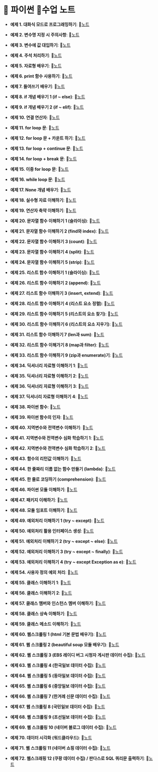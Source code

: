 # 💎 파이썬 📘수업 노트

- **예제 1. 대화식 모드로 프로그래밍하기**: 📝[노트](https://edgeun.notion.site/0730_Python_-if-2-if-elif-41f4f6245ea7460cb26f7ee0899589ea#1045acd1ce6747ac89965890510e9db0)

- **예제 2. 변수명 지정 시 주의사항**: 📝[노트](https://edgeun.notion.site/0730_Python_-if-2-if-elif-41f4f6245ea7460cb26f7ee0899589ea#d075505b45cb463ebc8e6eb1dcee7ea7)

- **예제 3. 변수에 값 대입하기**: 📝[노트](https://edgeun.notion.site/0730_Python_-if-2-if-elif-41f4f6245ea7460cb26f7ee0899589ea#47d0877593b449bc9233c7ddda65ed58)

- **예제 4. 주석 처리하기**: 📝[노트](https://edgeun.notion.site/0730_Python_-if-2-if-elif-41f4f6245ea7460cb26f7ee0899589ea#419e2c3706544df2b5194adb3e2adbb5)

- **예제 5. 자료형 배우기**: 📝[노트](https://edgeun.notion.site/0730_Python_-if-2-if-elif-41f4f6245ea7460cb26f7ee0899589ea#84ed99bda2ef4a3f9dbc14c87997da92)

- **예제 6. print 함수 사용하기**: 📝[노트](https://edgeun.notion.site/0730_Python_-if-2-if-elif-41f4f6245ea7460cb26f7ee0899589ea#dfcba2984da14db2bdd9546896509a91)

- **예제 7. 들여쓰기 배우기**: 📝[노트](https://edgeun.notion.site/0730_Python_-if-2-if-elif-41f4f6245ea7460cb26f7ee0899589ea#8d070909260a4588a0daa17da652551e)

- **예제 8. if 개념 배우기 1 (if ~ else)**: 📝[노트](https://edgeun.notion.site/0730_Python_-if-2-if-elif-41f4f6245ea7460cb26f7ee0899589ea#7b951c70d26540eb9975c4c87f93db1c)

- **예제 9. if 개념 배우기 2 (if ~ elif)**: 📝[노트](https://edgeun.notion.site/0730_Python_-if-2-if-elif-41f4f6245ea7460cb26f7ee0899589ea#e446e973d329483ba95beb5c8fc1a656)

- **예제 10. 연결 연산자**: 📝[노트](https://edgeun.notion.site/0731_Python_-2-append-ad0cef70d96949048e7119da55c9b073#114b4890690049e8b484230e8646d101)

- **예제 11. for loop 문**: 📝[노트](https://edgeun.notion.site/0731_Python_-2-append-ad0cef70d96949048e7119da55c9b073#36b2b98319df4fe1bf52ae9241ad1be0)

- **예제 12. for loop 문 + 카운트 하기**: 📝[노트](https://edgeun.notion.site/0731_Python_-2-append-ad0cef70d96949048e7119da55c9b073#2236a705b1384215a14f33ed8da8264a)

- **예제 13. for loop + continue 문**: 📝[노트](https://edgeun.notion.site/0731_Python_-2-append-ad0cef70d96949048e7119da55c9b073#b4865545f18442a587cffc0f32c0b36d)

- **예제 14. for loop + break 문**: 📝[노트](https://edgeun.notion.site/0731_Python_-2-append-ad0cef70d96949048e7119da55c9b073#1073bf048c9346a9a69a35998c742e43)

- **예제 15. 이중 for loop 문**: 📝[노트](https://edgeun.notion.site/0731_Python_-2-append-ad0cef70d96949048e7119da55c9b073#0a8c0364901e4c7d9309d73abd008842)

- **예제 16. while loop 문**: 📝[노트](https://edgeun.notion.site/0731_Python_-2-append-ad0cef70d96949048e7119da55c9b073#d2e22c9c80384a889d729c2c99506cd6)

- **예제 17. None 개념 배우기**: 📝[노트](https://edgeun.notion.site/0731_Python_-2-append-ad0cef70d96949048e7119da55c9b073#8ce67bc5f498420c9d3ad9de92a06b09)

- **예제 18. 실수형 자료 이해하기**: 📝[노트](https://edgeun.notion.site/0731_Python_-2-append-ad0cef70d96949048e7119da55c9b073#b50d3ea1b49e4fb188f381a700bcc157)

- **예제 19. 연산자 축약 이해하기**: 📝[노트](https://edgeun.notion.site/0731_Python_-2-append-ad0cef70d96949048e7119da55c9b073#bf49d417550447b585e197371fe859dc)

- **예제 20. 문자열 함수 이해하기 1 (슬라이싱)**: 📝[노트](https://edgeun.notion.site/0731_Python_-2-append-ad0cef70d96949048e7119da55c9b073#219629d257c94267b1a2c4cc9fb27626)

- **예제 21. 문자열 함수 이해하기 2 (find와 index)**: 📝[노트](https://edgeun.notion.site/0731_Python_-2-append-ad0cef70d96949048e7119da55c9b073#19ca63b15e0548c990e64a9331e56091)

- **예제 22. 문자열 함수 이해하기 3 (count)**: 📝[노트](https://edgeun.notion.site/0731_Python_-2-append-ad0cef70d96949048e7119da55c9b073#fa795ac826854ec3a1f8ff30eecfb3c4)

- **예제 23. 문자열 함수 이해하기 4 (split)**: 📝[노트](https://edgeun.notion.site/0731_Python_-2-append-ad0cef70d96949048e7119da55c9b073#57630bb0b951458cbaefb79fd213a55f)

- **예제 24. 문자열 함수 이해하기 5 (strip)**: 📝[노트](https://edgeun.notion.site/0731_Python_-2-append-ad0cef70d96949048e7119da55c9b073#9b08dccde2c74d9d8527dd903897aba3)

- **예제 25. 리스트 함수 이해하기 1 (슬라이싱)**: 📝[노트](https://edgeun.notion.site/0731_Python_-2-append-ad0cef70d96949048e7119da55c9b073#f60311c0c3a5408abc05b9be9fc7c834)

- **예제 26. 리스트 함수 이해하기 2 (append)**: 📝[노트](https://edgeun.notion.site/0731_Python_-2-append-ad0cef70d96949048e7119da55c9b073#4dcce6886f464b769ce31a952cbec3b7)

- **예제 27. 리스트 함수 이해하기 3 (insert, extend)**: 📝[노트](https://edgeun.notion.site/0801_Python_-3-insert-extend-4-e39b54fcbc3042578cfcdad073f85966#568bd87203f243c8a1c9350311d8637b)

- **예제 28. 리스트 함수 이해하기 4 (리스트 요소 정렬)**: 📝[노트](https://edgeun.notion.site/0801_Python_-3-insert-extend-4-e39b54fcbc3042578cfcdad073f85966#af61d4590ec141299bf44c85d6279d54)

- **예제 29. 리스트 함수 이해하기 5 (리스트의 요소 찾기)**: 📝[노트](https://edgeun.notion.site/0801_Python_-3-insert-extend-4-e39b54fcbc3042578cfcdad073f85966#90ed9d0de3aa443b857bb62cfcf6a1f6)

- **예제 30. 리스트 함수 이해하기 6 (리스트의 요소 지우기)**: 📝[노트](https://edgeun.notion.site/0801_Python_-3-insert-extend-4-e39b54fcbc3042578cfcdad073f85966#61e121ef5e784ebcb7b7c0f2fddd8431)

- **예제 31. 리스트 함수 이해하기 7 (len과 sum)**: 📝[노트](https://edgeun.notion.site/0801_Python_-3-insert-extend-4-e39b54fcbc3042578cfcdad073f85966#172a8df06e664db1a891dbfad0dcfc70)

- **예제 32. 리스트 함수 이해가기 8 (map과 filter)**: 📝[노트](https://edgeun.notion.site/0801_Python_-3-insert-extend-4-e39b54fcbc3042578cfcdad073f85966#89fd50d9c132455ea2f9531998c8ed20)

- **예제 33. 리스트 함수 이해하기 9 (zip과 enumerate)기**: 📝[노트](https://edgeun.notion.site/0801_Python_-3-insert-extend-4-e39b54fcbc3042578cfcdad073f85966#fc261769e715404086ef9166bea78774)

- **예제 34. 딕셔너리 자료형 이해하기 1**: 📝[노트](https://edgeun.notion.site/0801_Python_-3-insert-extend-4-e39b54fcbc3042578cfcdad073f85966#6472c6f59ea6483092b00837a56dae00)

- **예제 35. 딕셔너리 자료형 이해하기 2**: 📝[노트](https://edgeun.notion.site/0801_Python_-3-insert-extend-4-e39b54fcbc3042578cfcdad073f85966#37e3d7e2cbd243f4b2f032cce7d19761)

- **예제 36. 딕셔너리 자료형 이해하기 3**: 📝[노트](https://edgeun.notion.site/0801_Python_-3-insert-extend-4-e39b54fcbc3042578cfcdad073f85966#661fc4fcb80943b6a9dfa23608331f49)

- **예제 37. 딕셔너리 자료형 이해하기 4**: 📝[노트](https://edgeun.notion.site/0801_Python_-3-insert-extend-4-e39b54fcbc3042578cfcdad073f85966#9042b6014c8c4a9e91e8c361ffd27fef)

- **예제 38. 파이썬 함수**: 📝[노트](https://edgeun.notion.site/0805_Python_-450ca7db11a14d3aa15548506c4a46b3#3a3b03e994e749a6acd9337fb1993b67)

- **예제 39. 파이썬 함수의 인자**: 📝[노트](https://edgeun.notion.site/0805_Python_-450ca7db11a14d3aa15548506c4a46b3#f33ed390fb7d4bffb8043d5c26721e54)

- **예제 40. 지역변수와 전역변수 이해하기**: 📝[노트](https://edgeun.notion.site/0805_Python_-450ca7db11a14d3aa15548506c4a46b3#fcb97bc164014fa4b5b42f54eba8fdce)

- **예제 41. 지역변수와 전역변수 심화 학습하기 1**: 📝[노트](https://edgeun.notion.site/0805_Python_-450ca7db11a14d3aa15548506c4a46b3#8af089b7332849709e35067a2cc5b747)

- **예제 42. 지역변수와 전역변수 심화 학습하기 2**: 📝[노트](https://edgeun.notion.site/0805_Python_-450ca7db11a14d3aa15548506c4a46b3#f96872698b1447a1a16d5e166bdda2df)

- **예제 43. 함수의 리턴값 이해하기**: 📝[노트](https://edgeun.notion.site/0805_Python_-450ca7db11a14d3aa15548506c4a46b3#465a9e18b54b4a16af7235d1a21e0aad)

- **예제 44. 한 줄짜리 이름 없는 함수 만들기 (lambda)**: 📝[노트](https://edgeun.notion.site/0806_Python_lambda-88c2916e22dc4c69aee846ecf8ccb5ce#ea66938471744fa9b8ad5dd77c69327e)

- **예제 45. 한 줄로 코딩하기 (comprehension)**: 📝[노트](https://edgeun.notion.site/0806_Python_lambda-88c2916e22dc4c69aee846ecf8ccb5ce#2c282a04128a4b5bad885e7f609e8b26)

- **예제 46. 파이썬 모듈 이해하기**: 📝[노트](https://edgeun.notion.site/0806_Python_lambda-88c2916e22dc4c69aee846ecf8ccb5ce#931e6d2352024dd18bdec923f323d05d)

- **예제 47. 패키지 이해하기**: 📝[노트](https://edgeun.notion.site/0807_Python_-0b1552510f8f4717ae6af3cae79708d0#42426062e77940e5b1793a4d50be5abc)

- **예제 48. 모듈 임포트 이해하기**: 📝[노트](https://edgeun.notion.site/0807_Python_-0b1552510f8f4717ae6af3cae79708d0#0fc7af98d4c544dfb1505c4d2e721728)

- **예제 49. 예외처리 이해하기 1 (try ~ except)**: 📝[노트](https://edgeun.notion.site/0808_Python_-1-try-except-cb4efb12f7be4d4dbc66bbe004782433#b9448e44fdc34e57bcc794306ad02a23)

- **예제 50. 예외처리 활용 인터페이스 생성**: 📝[노트](https://edgeun.notion.site/0808_Python_-1-try-except-cb4efb12f7be4d4dbc66bbe004782433#d51b453335f44111a7616af3c2f33cc9)

- **예제 51. 예외처리 이해하기 2 (try ~ except ~ else)**: 📝[노트](https://edgeun.notion.site/0808_Python_-1-try-except-cb4efb12f7be4d4dbc66bbe004782433#ec15f2617c5a4aed85840816e4afe3a1)

- **예제 52. 예외처리 이해하기 3 (try ~ except ~ finally)**: 📝[노트](https://edgeun.notion.site/0808_Python_-1-try-except-cb4efb12f7be4d4dbc66bbe004782433#77e71872bd8642aab61c69d7458389f9)

- **예제 53. 예외처리 이해하기 4 (try ~ except Exception as e)**: 📝[노트](https://edgeun.notion.site/0808_Python_-1-try-except-cb4efb12f7be4d4dbc66bbe004782433#b2e8fce4ac7a4cd0a0699f6370b2e4e2)

- **예제 54. 사용자 정의 예외 처리**: 📝[노트](https://edgeun.notion.site/0808_Python_-1-try-except-cb4efb12f7be4d4dbc66bbe004782433#53cf4a4b7c8a466ca9fd5b64d9b86ded)

- **예제 55. 클래스 이해하기 1**: 📝[노트](https://edgeun.notion.site/0809_Python_-1-3babc43748794abdb65991ce589cc7bc#8015f5521651493a92653c9845ea485e)

- **예제 56. 클래스 이해하기 2**: 📝[노트](https://edgeun.notion.site/0809_Python_-1-3babc43748794abdb65991ce589cc7bc#e831ce64639c48869c17d2c857d395cb)

- **예제 57. 클래스 멤버와 인스턴스 멤버 이해하기**: 📝[노트](https://edgeun.notion.site/0809_Python_-1-3babc43748794abdb65991ce589cc7bc#7e2babac438d4e5ea40fc9bf3a622a64)

- **예제 58. 클래스 상속 이해하기**: 📝[노트](https://edgeun.notion.site/0812_Python_-2-beautiful-soup-758aa1def2644248b5cee4d7fd565140#e89e7b79cba14449bf2280c3b51d76be)

- **예제 59. 클래스 메소드 이해하기**: 📝[노트](https://edgeun.notion.site/0812_Python_-2-beautiful-soup-758aa1def2644248b5cee4d7fd565140#c60f5f84e80f470c8670da03d8b07f2d)

- **예제 60. 웹스크롤링 1 (html 기본 문법 배우기)**: 📝[노트](https://edgeun.notion.site/0812_Python_-2-beautiful-soup-758aa1def2644248b5cee4d7fd565140#818b0b9d0cff4fb6a06f171d4a708d5c)

- **예제 61. 웹 스크롤링 2 (beautiful soup 모듈 배우기)**: 📝[노트](https://edgeun.notion.site/0812_Python_-2-beautiful-soup-758aa1def2644248b5cee4d7fd565140#4646110f7c88444083bf8df4c446f519)

- **예제 62. 웹 스크롤링 3 (EBS 레이디 버그 시청자 게시판 데이터 수집)**: 📝[노트](https://edgeun.notion.site/0813_Python_-3-4-b6c46ddef46743ee8cf093d43db078b3#6e61b06162064c31819ecc5a4417a7ed)

- **예제 63. 웹 스크롤링 4 (한국일보 데이터 수집)**: 📝[노트](https://edgeun.notion.site/0813_Python_-3-4-b6c46ddef46743ee8cf093d43db078b3#db97ffe16a694f55a0ff8cfb585bb7e2)

- **예제 64. 웹 스크롤링 5 (동아일보 데이터 수집)**: 📝[노트](https://edgeun.notion.site/0814_Python_-5-7-e71ac7d813fe41c3bd3d11c2a0df5d4b#91c862322e2847e7bb48bbce20035154)

- **예제 65. 웹 스크롤링 6 (중앙일보 데이터 수집)**: 📝[노트](https://edgeun.notion.site/0814_Python_-5-7-e71ac7d813fe41c3bd3d11c2a0df5d4b#6271e7531d1945dd9c0df0f9de609379)

- **예제 66. 웹 스크롤링 7 (한겨례 신문 데이터 수집)**: 📝[노트](https://edgeun.notion.site/0814_Python_-5-7-e71ac7d813fe41c3bd3d11c2a0df5d4b#b4b7fc79c3be4c78bfb6135d3a0b7c9a)

- **예제 67. 웹 스크롤링 8 (국민일보 데이터 수집)**: 📝[노트](https://edgeun.notion.site/0819_Python_-8-9-a9290884d23c4bbd91ccfeddbf7c4365#75727947b89841a39c04b5f03b012c18)

- **예제 68. 웹 스크롤링 9 (조선일보 데이터 수집)**: 📝[노트](https://edgeun.notion.site/0819_Python_-8-9-a9290884d23c4bbd91ccfeddbf7c4365#d50dbfab07c642f88b185315105bc4a1)

- **예제 69. 웹 스크롤링 10 (네이버 블로그 데이터 수집)**: 📝[노트](https://edgeun.notion.site/0819_Python_-8-9-a9290884d23c4bbd91ccfeddbf7c4365#d50dbfab07c642f88b185315105bc4a1)

- **예제 70. 데이터 시각화 (워드클라우드)**: 📝[노트](https://edgeun.notion.site/0820_Python_-10-11-975f69cd23d04bf98ff23715aa42d8ed#86652d30525b46aea088c48d7132dcb9)

- **예제 71. 웹 스크롤링 11 (네이버 쇼핑 데이터 수집)**: 📝[노트](https://edgeun.notion.site/0820_Python_-10-11-975f69cd23d04bf98ff23715aa42d8ed#9e90db5efc634610af68ee82162c4f5d)

- **예제 72. 웹스크래핑 12 (쿠팡 데이터 수집) / 판다스로 SQL 쿼리문 출력하기**: 📝[노트](https://edgeun.notion.site/0821_Python_-12-SQL-ed1e9e20e50d48779d03301fa3d9c3cd#7d216a2c743f422f993365f5fe68dbe8)
